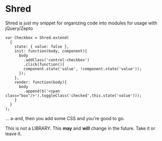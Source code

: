 Shred
=====
Shred is just my snippet for organizing code into modules for usage with jQuery/Zepto

    var Checkbox = Shred.extend(
      {
        state: { value: false },
        init: function(body, component){
          body
            .addClass('control-checkbox')
            .click(function(){
            component.state('value', !component.state('value'));
          });
        },
        render: function(body){
          body
            .append($('<span class="box"/>').toggleClass('checked',this.state('value')));
        }
      }
    );

... a-and, then you add some CSS and you're good to go.

This is not a LIBRARY. This **may** and **will** change in the future. Take it or leave it.